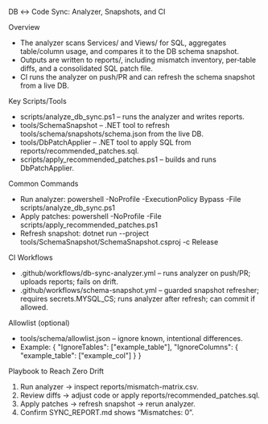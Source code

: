 DB ↔ Code Sync: Analyzer, Snapshots, and CI

Overview
- The analyzer scans Services/ and Views/ for SQL, aggregates table/column usage, and compares it to the DB schema snapshot.
- Outputs are written to reports/, including mismatch inventory, per‑table diffs, and a consolidated SQL patch file.
- CI runs the analyzer on push/PR and can refresh the schema snapshot from a live DB.

Key Scripts/Tools
- scripts/analyze_db_sync.ps1 – runs the analyzer and writes reports.
- tools/SchemaSnapshot – .NET tool to refresh tools/schema/snapshots/schema.json from the live DB.
- tools/DbPatchApplier – .NET tool to apply SQL from reports/recommended_patches.sql.
- scripts/apply_recommended_patches.ps1 – builds and runs DbPatchApplier.

Common Commands
- Run analyzer: powershell -NoProfile -ExecutionPolicy Bypass -File scripts/analyze_db_sync.ps1
- Apply patches: powershell -NoProfile -File scripts/apply_recommended_patches.ps1
- Refresh snapshot: dotnet run --project tools/SchemaSnapshot/SchemaSnapshot.csproj -c Release

CI Workflows
- .github/workflows/db-sync-analyzer.yml – runs analyzer on push/PR; uploads reports; fails on drift.
- .github/workflows/schema-snapshot.yml – guarded snapshot refresher; requires secrets.MYSQL_CS; runs analyzer after refresh; can commit if allowed.

Allowlist (optional)
- tools/schema/allowlist.json – ignore known, intentional differences.
- Example:
  {
    "IgnoreTables": ["example_table"],
    "IgnoreColumns": { "example_table": ["example_col"] }
  }

Playbook to Reach Zero Drift
1) Run analyzer → inspect reports/mismatch-matrix.csv.
2) Review diffs → adjust code or apply reports/recommended_patches.sql.
3) Apply patches → refresh snapshot → rerun analyzer.
4) Confirm SYNC_REPORT.md shows “Mismatches: 0”.

